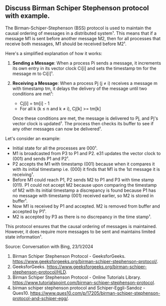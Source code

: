 ## Discuss Birman Schiper Stephenson protocol with example.
The Birman-Schiper-Stephenson (BSS) protocol is used to maintain the causal ordering of messages in a distributed system¹. This means that if a message M1 is sent before another message M2, then for all processes that receive both messages, M1 should be received before M2¹.

Here's a simplified explanation of how it works:

1. **Sending a Message**: When a process Pi sends a message, it increments its own entry in its vector clock Ci[i] and sets the timestamp tm for the message m to Ci[i]¹.

2. **Receiving a Message**: When a process Pj (j ≠ i) receives a message m with timestamp tm, it delays the delivery of the message until two conditions are met¹:
    - Cj[i] = tm[i] - 1
    - For all k (k ≤ n and k ≠ i), Cj[k] >= tm[k]
   
   Once these conditions are met, the message is delivered to Pj, and Pj's vector clock is updated¹. The process then checks its buffer to see if any other messages can now be delivered¹.

Let's consider an example:

- Initial state for all the processes are 000¹.
- M1 is broadcasted from P3 to P1 and P2. e31 updates the vector clock to (001) and sends P1 and P2¹.
- P2 accepts the M1 with timestamp (001) because when it compares it with its initial timestamp i.e. (000) it finds that M1 is the 1st message it is receiving¹.
- Before M1 could reach P1, P2 sends M2 to P1 and P3 with time stamp (011). P1 could not accept M2 because upon comparing the timestamp of M2 with its initial timestamp a discrepancy is found because P1 has no message with timestamp (001) received earlier, so M2 is stored in buffer¹.
- Now M1 is received by P1 and accepted. M2 is removed from buffer and accepted by P1¹.
- M2 is accepted by P3 as there is no discrepancy in the time stamp¹.

This protocol ensures that the causal ordering of messages is maintained. However, it does require more messages to be sent and maintains limited state information¹.

Source: Conversation with Bing, 23/1/2024
1. Birman Schiper Stephenson Protocol - GeeksforGeeks. https://www.geeksforgeeks.org/birman-schiper-stephenson-protocol/.
2. GeeksforGeeks. https://www.geeksforgeeks.org/birman-schiper-stephenson-protocol/HLD.
3. Birman Schiper Stephenson Protocol - Online Tutorials Library. https://www.tutorialspoint.com/birman-schiper-stephenson-protocol.
4. birman schiper stephenson protocol and Schiper-Eggli-Sandoz - Ques10. https://www.ques10.com/p/17205/birman-schiper-stephenson-protocol-and-schiper-egg/.

